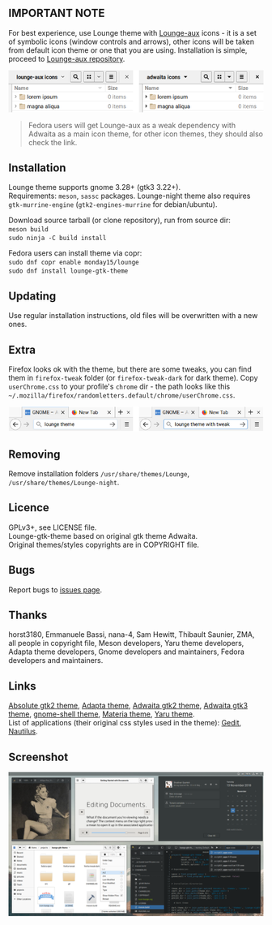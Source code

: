 ## IMPORTANT NOTE
For best experience, use Lounge theme with [Lounge-aux](https://github.com/monday15/lounge-aux) icons - it is a set of symbolic icons (window controls and arrows), other icons will be taken from default icon theme or one that you are using. Installation is simple, proceed to [Lounge-aux repository](https://github.com/monday15/lounge-aux).

![auxdiff](/screenshots/auxdiff.png?raw=true)

> Fedora users will get Lounge-aux as a weak dependency with Adwaita as a main icon theme, for other icon themes, they should also check the link.

## Installation
Lounge theme supports gnome 3.28+ (gtk3 3.22+).  
Requirements: `meson`, `sassc` packages. Lounge-night theme also requires `gtk-murrine-engine` (`gtk2-engines-murrine` for debian/ubuntu).  

Download source tarball (or clone repository), run from source dir:  
`meson build`  
`sudo ninja -C build install`

Fedora users can install theme via copr:  
`sudo dnf copr enable monday15/lounge`  
`sudo dnf install lounge-gtk-theme`

## Updating
Use regular installation instructions, old files will be overwritten with a new ones.

## Extra
Firefox looks ok with the theme, but there are some tweaks, you can find them in `firefox-tweak` folder (or `firefox-tweak-dark` for dark theme). Copy `userChrome.css` to your profile's `chrome` dir - the path looks like this `~/.mozilla/firefox/randomletters.default/chrome/userChrome.css`.

![firefoxdiff](/screenshots/firefoxdiff.png?raw=true)

## Removing
Remove installation folders `/usr/share/themes/Lounge`, `/usr/share/themes/Lounge-night`.


## Licence
GPLv3+, see LICENSE file.  
Lounge-gtk-theme based on original gtk theme Adwaita.  
Original themes/styles copyrights are in COPYRIGHT file.

## Bugs
Report bugs to [issues page](https://github.com/monday15/lounge-gtk-theme/issues).

## Thanks
horst3180, Emmanuele Bassi, nana-4, Sam Hewitt, Thibault Saunier, ZMA, all people in copyright file, Meson developers, Yaru theme developers, Adapta theme developers, Gnome developers and maintainers, Fedora developers and maintainers.

## Links
[Absolute gtk2 theme](https://www.gnome-look.org/p/1080258/), [Adapta theme](https://github.com/adapta-project/adapta-gtk-theme), [Adwaita gtk2 theme](https://gitlab.gnome.org/GNOME/gnome-themes-extra), [Adwaita gtk3 theme](https://gitlab.gnome.org/GNOME/gtk), [gnome-shell theme](https://gitlab.gnome.org/GNOME/gnome-shell), [Materia theme](https://github.com/nana-4/materia-theme), [Yaru theme](https://github.com/ubuntu/yaru).  
List of applications (their original css styles used in the theme): [Gedit](https://gitlab.gnome.org/GNOME/gedit), [Nautilus](https://gitlab.gnome.org/GNOME/nautilus).

## Screenshot
![sh1](/screenshots/sh1.png?raw=true)
